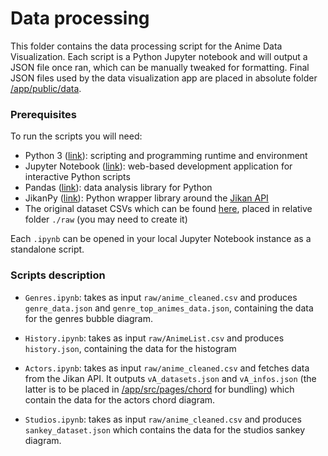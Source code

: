 # Data processing

This folder contains the data processing script for the Anime Data Visualization. Each script is a Python Jupyter notebook and will output a JSON file once ran, which can be manually tweaked for formatting. Final JSON files used by the data visualization app are placed in absolute folder [/app/public/data](../app/public/data).

### Prerequisites

To run the scripts you will need:

- Python 3 ([link](https://www.python.org/download/releases/3.0/)): scripting and programming runtime and environment
- Jupyter Notebook ([link](https://jupyter.org/)): web-based development application for interactive Python scripts
- Pandas ([link](https://pandas.pydata.org/)): data analysis library for Python
- JikanPy ([link](https://github.com/abhinavk99/jikanpy)): Python wrapper library around the [Jikan API](https://jikan.moe/)
- The original dataset CSVs which can be found [here](https://www.kaggle.com/azathoth42/myanimelist), placed in relative folder `./raw` (you may need to create it)

Each `.ipynb` can be opened in your local Jupyter Notebook instance as a standalone script.

### Scripts description

- `Genres.ipynb`: takes as input `raw/anime_cleaned.csv` and produces `genre_data.json` and `genre_top_animes_data.json`, containing the data for the genres bubble diagram.

- `History.ipynb`: takes as input `raw/AnimeList.csv` and produces `history.json`, containing the data for the histogram

- `Actors.ipynb`: takes as input `raw/anime_cleaned.csv` and fetches data from the Jikan API. It outputs `vA_datasets.json` and `vA_infos.json` (the latter is to be placed in [/app/src/pages/chord](/app/src/pages/chord) for bundling) which contain the data for the actors chord diagram.

- `Studios.ipynb`: takes as input `raw/anime_cleaned.csv` and produces `sankey_dataset.json` which contains the data for the studios sankey diagram.